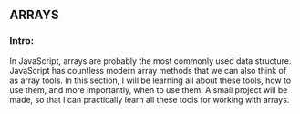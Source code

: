 ## ARRAYS

### **Intro**:

In JavaScript, arrays are probably the most commonly used data structure.
JavaScript has countless modern array methods that we can also think of as array tools.
In this section, I will be learning all about these tools, how to use them, and more importantly, when to use them.
A small project will be made, so that I can practically learn all these tools for working with arrays.

#
